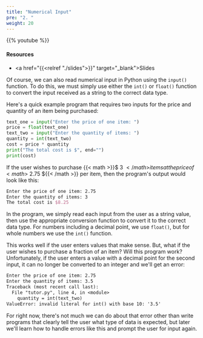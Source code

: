 ```yaml
---
title: "Numerical Input"
pre: "2. "
weight: 20
---
```


{{% youtube  %}}

#### Resources

* <a href="{{<relref "./slides">}}" target="_blank">Slides</a>

Of course, we can also read numerical input in Python using the `input()` function. To do this, we must simply use either the `int()` or `float()` function to convert the input received as a string to the correct data type.

Here's a quick example program that requires two inputs for the price and quantity of an item being purchased:

```python
text_one = input("Enter the price of one item: ")
price = float(text_one)
text_two = input("Enter the quantity of items: ")
quantity = int(text_two)
cost = price * quantity
print("The total cost is $", end="")
print(cost)
```

If the user wishes to purchase {{< math >}}$ 3 ${{< /math >}} items at the price of {{< math >}}$ 2.75 ${{< /math >}} per item, then the program's output would look like this:

```tex
Enter the price of one item: 2.75
Enter the quantity of items: 3
The total cost is $8.25
```

In the program, we simply read each input from the user as a string value, then use the appropriate conversion function to convert it to the correct data type. For numbers including a decimal point, we use `float()`, but for whole numbers we use the `int()` function.

This works well if the user enters values that make sense. But, what if the user wishes to purchase a fraction of an item? Will this program work? Unfortunately, if the user enters a value with a decimal point for the second input, it can no longer be converted to an integer and we'll get an error:

```tex
Enter the price of one item: 2.75
Enter the quantity of items: 3.5
Traceback (most recent call last):
  File "tutor.py", line 4, in <module>
    quantity = int(text_two)
ValueError: invalid literal for int() with base 10: '3.5'
```

For right now, there's not much we can do about that error other than write programs that clearly tell the user what type of data is expected, but later we'll learn how to handle errors like this and prompt the user for input again.

